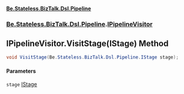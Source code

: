 #### [Be.Stateless.BizTalk.Dsl.Pipeline](README.md 'README')
### [Be.Stateless.BizTalk.Dsl.Pipeline](Be.Stateless.BizTalk.Dsl.Pipeline.md 'Be.Stateless.BizTalk.Dsl.Pipeline').[IPipelineVisitor](IPipelineVisitor.md 'Be.Stateless.BizTalk.Dsl.Pipeline.IPipelineVisitor')

## IPipelineVisitor.VisitStage(IStage) Method

```csharp
void VisitStage(Be.Stateless.BizTalk.Dsl.Pipeline.IStage stage);
```
#### Parameters

<a name='Be.Stateless.BizTalk.Dsl.Pipeline.IPipelineVisitor.VisitStage(Be.Stateless.BizTalk.Dsl.Pipeline.IStage).stage'></a>

`stage` [IStage](IStage.md 'Be.Stateless.BizTalk.Dsl.Pipeline.IStage')